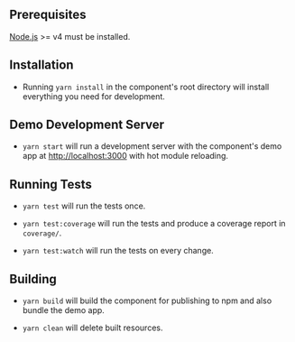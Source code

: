 ## Prerequisites

[Node.js](http://nodejs.org/) >= v4 must be installed.

## Installation

- Running `yarn install` in the component's root directory will install everything you need for development.

## Demo Development Server

- `yarn start` will run a development server with the component's demo app at [http://localhost:3000](http://localhost:3000) with hot module reloading.

## Running Tests

- `yarn test` will run the tests once.

- `yarn test:coverage` will run the tests and produce a coverage report in `coverage/`.

- `yarn test:watch` will run the tests on every change.

## Building

- `yarn build` will build the component for publishing to npm and also bundle the demo app.

- `yarn clean` will delete built resources.
